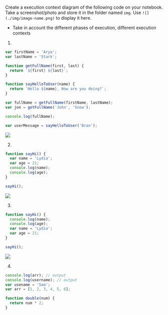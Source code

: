 Create a execution context diagram of the following code on your notebook. Take a screenshot/photo and store it in the folder named `img`. Use `![](./img/image-name.png)` to display it here.

- Take in account the different phases of execution, different execution contexts

1.

```js
var firstName = 'Arya';
var lastName = 'Stark';

function getFullName(first, last) {
  return `${first} ${last}`;
}

function sayHelloToUser(name) {
  return `Hello ${name}, How are you doing?`;
}

var fullName = getFullName(firstName, lastName);
var jon = getFullName('John', 'Snow');

console.log(fullName);

var userMessage = sayHelloToUser('Bran');
```

<!-- Put your image below -->

![](/code/img/gec.jpeg)

2.

```js
function sayHi() {
  var name = 'Lydia';
  var age = 21;
  console.log(name);
  console.log(age);
}

sayHi();
```

<!-- Put your image below -->

![](./img/image-name.jpg)

3.

```js
function sayHi() {
  console.log(name);
  console.log(age);
  var name = 'Lydia';
  var age = 21;
}

sayHi();
```

<!-- Put your image below -->

![](./img/image-name.jpg)

4.

```js
console.log(arr); // output
console.log(username); // output
var usename = 'Sam';
var arr = [1, 2, 3, 4, 5, 6];

function double(num) {
  return num * 2;
}
```
